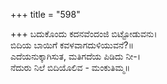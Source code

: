 +++
title = "598"

+++
ಬದುಕೊಂದು ಕದನವೆಂದಂಜಿ ಬಿಟ್ಟೋಡುವನು।  
ಬಿದಿಯ ಬಾಯಿಗೆ ಕವಳವಾಗದುಳಿಯುವನೆ?॥  
ಎದೆಯನುಕ್ಕಾಗಿಸುತ, ಮತಿಗದೆಯ ಪಿಡಿದು ನೀ-।  
ನೆದುರು ನಿಲೆ ಬಿದಿಯೊಲಿವ - ಮಂಕುತಿಮ್ಮ॥  
